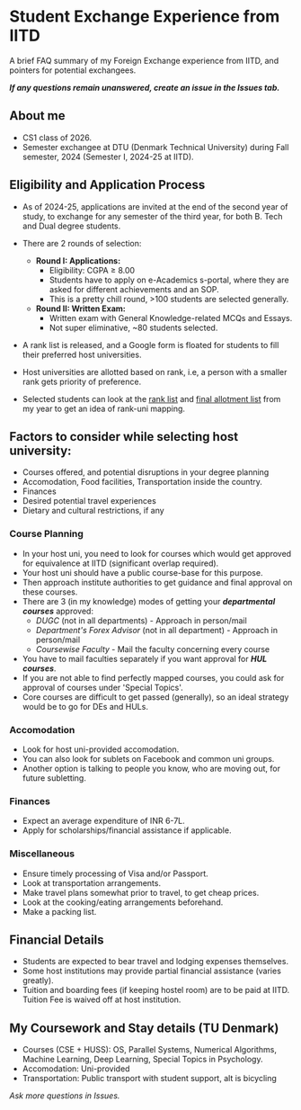 # Student Exchange Experience from IITD
A brief FAQ summary of my Foreign Exchange experience from IITD, and pointers for potential exchangees.

_**If any questions remain unanswered, create an issue in the Issues tab.**_

## About me 
- CS1 class of 2026.
- Semester exchangee at DTU (Denmark Technical University) during Fall semester, 2024 (Semester I, 2024-25 at IITD).

## Eligibility and Application Process

- As of 2024-25, applications are invited at the end of the second year of study, to exchange for any semester of the third year, for both B. Tech and Dual degree students.
- There are 2 rounds of selection:
  - **Round I: Applications:**
    - Eligibility: CGPA $\geq$ 8.00
    - Students have to apply on e-Academics s-portal, where they are asked for different achievements and an SOP.
    - This is a pretty chill round, >100 students are selected generally.
  - **Round II: Written Exam:**
    - Written exam with General Knowledge-related MCQs and Essays.
    - Not super eliminative, ~80 students selected.
- A rank list is released, and a Google form is floated for students to fill their preferred host universities.
- Host universities are allotted based on rank, i.e, a person with a smaller rank gets priority of preference.

- Selected students can look at the [rank list](rank_list.pdf) and [final allotment list](final_allotment.pdf) from my year to get an idea of rank-uni mapping.

## Factors to consider while selecting host university:
- Courses offered, and potential disruptions in your degree planning
- Accomodation, Food facilities, Transportation inside the country.
- Finances
- Desired potential travel experiences
- Dietary and cultural restrictions, if any

### Course Planning
- In your host uni, you need to look for courses which would get approved for equivalence at IITD (significant overlap required).
- Your host uni should have a public course-base for this purpose.
- Then approach institute authorities to get guidance and final approval on these courses.
- There are 3 (in my knowledge) modes of getting your **_departmental courses_** approved:
  - _DUGC_ (not in all departments) - Approach in person/mail
  - _Department's Forex Advisor_ (not in all department) - Approach in person/mail
  - _Coursewise Faculty_ - Mail the faculty concerning every course
- You have to mail faculties separately if you want approval for **_HUL courses_**.
- If you are not able to find perfectly mapped courses, you could ask for approval of courses under 'Special Topics'.
- Core courses are difficult to get passed (generally), so an ideal strategy would be to go for DEs and HULs.

### Accomodation
- Look for host uni-provided accomodation.
- You can also look for sublets on Facebook and common uni groups.
- Another option is talking to people you know, who are moving out, for future subletting.

### Finances
- Expect an average expenditure of INR 6-7L.
- Apply for scholarships/financial assistance if applicable.

### Miscellaneous
- Ensure timely processing of Visa and/or Passport.
- Look at transportation arrangements.
- Make travel plans somewhat prior to travel, to get cheap prices.
- Look at the cooking/eating arrangements beforehand.
- Make a packing list.
   
## Financial Details
- Students are expected to bear travel and lodging expenses themselves.
- Some host institutions may provide partial financial assistance (varies greatly).
- Tuition and boarding fees (if keeping hostel room) are to be paid at IITD. Tuition Fee is waived off at host institution.

## My Coursework and Stay details (TU Denmark)
- Courses (CSE + HUSS): OS, Parallel Systems, Numerical Algorithms, Machine Learning, Deep Learning, Special Topics in Psychology.
- Accomodation: Uni-provided
- Transportation: Public transport with student support, alt is bicycling

_Ask more questions in Issues._
